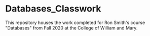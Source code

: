 # Databases_Classwork
This repository houses the work completed  for Ron Smith's course "Databases" from Fall 2020 at the College of William and Mary.
